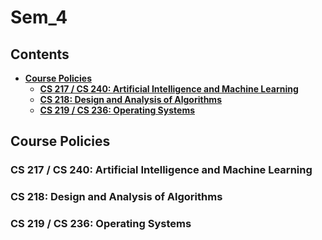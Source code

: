 # Sem_4

## Contents

- [**Course Policies**](#course-policies)
	- [**CS 217 / CS 240: Artificial Intelligence and Machine Learning**](#cs-217--cs-240-artificial-intelligence-and-machine-learning)
	- [**CS 218: Design and Analysis of Algorithms**](#cs-218-design-and-analysis-of-algorithms)
	- [**CS 219 / CS 236: Operating Systems**](#cs-219--cs-236-operating-systems)

## Course Policies

### CS 217 / CS 240: Artificial Intelligence and Machine Learning

### CS 218: Design and Analysis of Algorithms

### CS 219 / CS 236: Operating Systems

